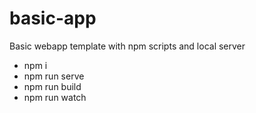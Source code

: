 # basic-app
Basic webapp template with npm scripts and local server

- npm i
- npm run serve
- npm run build
- npm run watch
